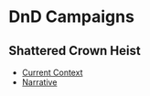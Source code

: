 # DnD Campaigns



## Shattered Crown Heist
- [Current Context](Shattered_Crown_Heist_Campaign/00_CURRENT_SESSION_CONTEXT/A_CONTEXT_MASTER.txt)
- [Narrative](Shattered_Crown_Heist_Campaign/00_CURRENT_SESSION_CONTEXT/narrative.md)
